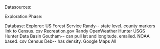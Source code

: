 Datasources:

Exploration Phase:

Database:                                                   Explorer:
US Forest Service                                      Randy-- state level. county markers link to Census. csv 
Recreation.gov                                           Randy
OpenWeather                                             Hunter
USGS                                                        Hunter
Data Basin                                                 Goutham-- can pull lat and longitude. emailed. NOAA based.                                                                       csv
Census                                                      Deb-- has density. 
Google Maps                                             All
